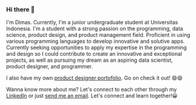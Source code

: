 ### Hi there 👋

I'm Dimas. Currently, I'm a junior undergraduate student at Universitas Indonesia. I'm a student with a strong passion on the programming, data science, product design, and product management field. Proficient in using various programming languages to develop innovative and solutive apps. Currently seeking opportunities to apply my expertise in the programming and design so I could contribute to create an innovative and exceptional projects, as well as pursuing my dream as an aspiring data scientist, product designer, and programmer.

I also have my own [product designer portofolio](https://www.figma.com/proto/14Yh9XgSLnQsZvqgGT3fRu/Portfolio-Dimas?page-id=0%3A1&node-id=1-1153&starting-point-node-id=1%3A1153&scaling=scale-down). Go on check it out! 😄😄

Wanna know more about me? Let's connect to each other through my [LinkedIn](https://www.linkedin.com/in/dimas-id/) or just [send me an email](mailto:dimass.ilham22@gmail.com). Let's connect and learn together!😀

<!--
**dimas-id/dimas-id** is a ✨ _special_ ✨ repository because its `README.md` (this file) appears on your GitHub profile.

Here are some ideas to get you started:

- 🔭 I’m currently working on ...
- 🌱 I’m currently learning ...
- 👯 I’m looking to collaborate on ...
- 🤔 I’m looking for help with ...
- 💬 Ask me about ...
- 📫 How to reach me: ...
- 😄 Pronouns: ...
- ⚡ Fun fact: ...
-->
